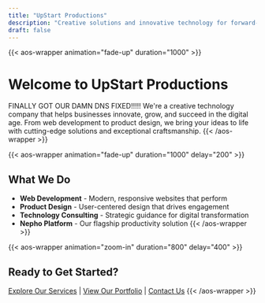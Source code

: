 ```yaml
---
title: "UpStart Productions"
description: "Creative solutions and innovative technology for forward-thinking businesses"
draft: false
---
```


{{< aos-wrapper animation="fade-up" duration="1000" >}}
# Welcome to UpStart Productions

FINALLY GOT OUR DAMN DNS FIXED!!!!!
We're a creative technology company that helps businesses innovate, grow, and succeed in the digital age. From web development to product design, we bring your ideas to life with cutting-edge solutions and exceptional craftsmanship.
{{< /aos-wrapper >}}

{{< aos-wrapper animation="fade-up" duration="1000" delay="200" >}}
## What We Do

- **Web Development** - Modern, responsive websites that perform
- **Product Design** - User-centered design that drives engagement  
- **Technology Consulting** - Strategic guidance for digital transformation
- **Nepho Platform** - Our flagship productivity solution
{{< /aos-wrapper >}}

{{< aos-wrapper animation="zoom-in" duration="800" delay="400" >}}
## Ready to Get Started?

[Explore Our Services](/services) | [View Our Portfolio](/portfolio) | [Contact Us](/contact)
{{< /aos-wrapper >}}
